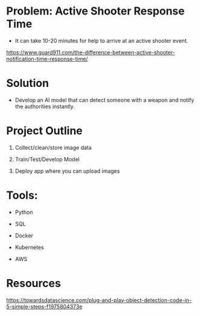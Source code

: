 # Problem: Active Shooter Response Time

- It can take 10-20 minutes for help to arrive at an active shooter event.

https://www.guard911.com/the-difference-between-active-shooter-notification-time-response-time/

# Solution

- Develop an AI model that can detect someone with a weapon and notify the authorities instantly.

# Project Outline

1. Collect/clean/store image data

2. Train/Test/Develop Model

3. Deploy app where you can upload images

# Tools:

- Python

- SQL

- Docker

- Kubernetes

- AWS

# Resources

https://towardsdatascience.com/plug-and-play-object-detection-code-in-5-simple-steps-f1975804373e